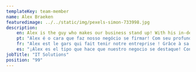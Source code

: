 ```yaml
---
templateKey: team-member
name: Alex Braeken
featuredimage: ../../static/img/pexels-simon-733998.jpg
description: 
    en: Alex is the guy who makes our business stand up! With his in-depth knowledge of IT systems, website programming and Social Media Platforms, he keeps our business current. From fixing printers, to designing a whole new website, nothing is too small or too large for Alex. His calming disposition keeps the techno-phobes at peace!
    pt: "Alex é o cara que faz nosso negócio se firmar! Com seu profundo conhecimento de sistemas de TI, programação de sites e plataformas de mídia social, ele mantém nosso negócio atualizado. Desde consertar impressoras até criar um site totalmente novo, nada é pequeno ou grande demais para Alex. Sua disposição calmante mantém os tecnofóbicos em paz!"
    fr: "Alex est le gars qui fait tenir notre entreprise ! Grâce à sa connaissance approfondie des systèmes informatiques, de la programmation de sites Web et des plateformes de médias sociaux, il maintient notre entreprise à jour. De la réparation d'imprimantes à la conception d'un tout nouveau site Web, rien n'est trop petit ou trop grand pour Alex. Son tempérament apaisant maintient les techno-phobes en paix !"
    es: "¡Alex es el tipo que hace que nuestro negocio se destaque! Con su profundo conocimiento de los sistemas de TI, la programación de sitios web y las plataformas de redes sociales, mantiene nuestro negocio actualizado. Desde arreglar impresoras hasta diseñar un sitio web completamente nuevo, nada es demasiado pequeño o demasiado grande para Alex. ¡Su disposición tranquilizadora mantiene en paz a los tecnofóbicos!"
jobTitle: "IT Solutions"
position: "99"
---
```


